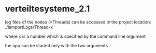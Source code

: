 # verteiltesysteme_2.1

log files of the nodes (=Threads) can be accessed in the project location: ./lamportLogs/Thread-x

where x is a number which is specified by the command line argument

the app can be started only with the two arguments <numberNodes> <numberMessages>
